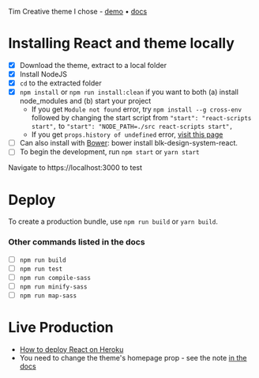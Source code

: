 Tim Creative theme I chose - [demo](https://demos.creative-tim.com/blk-design-system-react/?_ga=2.19067643.291739317.1589642456-1516852971.1589642456#/components) &bull; [docs](https://demos.creative-tim.com/blk-design-system-react/?_ga=2.19067643.291739317.1589642456-1516852971.1589642456#/documentation/build-tools)

# Installing React and theme locally
- [x] Download the theme, extract to a local folder
- [x] Install NodeJS
- [x] `cd` to the extracted folder
- [x] `npm install` or `npm run install:clean` if you want to both (a) install node_modules and (b) start your project
    * If you get `Module not found` error, try `npm install --g cross-env` followed by changing the start script from `"start": "react-scripts start",` to `"start": "NODE_PATH=./src react-scripts start",`
    * If you get `props.history of undefined` error, [visit this page](https://demos.creative-tim.com/blk-design-system-react/?_ga=2.19067643.291739317.1589642456-1516852971.1589642456#/documentation/tutorial)
- [ ] Can also install with [Bower](https://bower.io/): bower install blk-design-system-react.
- [ ] To begin the development, run `npm start` or `yarn start`

Navigate to https://localhost:3000 to test

# Deploy
To create a production bundle, use `npm run build` or `yarn build`.

### Other commands listed in the docs
- [ ] `npm run build`
- [ ] `npm run test`
- [ ] `npm run compile-sass`
- [ ] `npm run minify-sass`
- [ ] `npm run map-sass`

# Live Production
* [How to deploy React on Heroku](https://blog.heroku.com/deploying-react-with-zero-configuration)
* You need to change the theme's homepage prop - see the note [in the docs](https://demos.creative-tim.com/blk-design-system-react/?_ga=2.19067643.291739317.1589642456-1516852971.1589642456#/documentation/tutorial)
